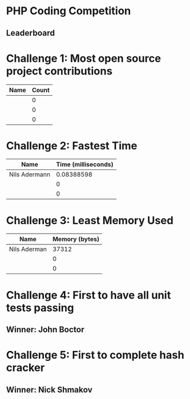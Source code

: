 # PHP Coding Competition
## Leaderboard

# Challenge 1: Most open source project contributions
| Name         | Count |
|--------------|-------|
|              | 0     |
|              | 0     |
|              | 0     |

# Challenge 2: Fastest Time
| Name         | Time (milliseconds) |
|--------------|---------------------|
|Nils Adermann | 0.08388598          |
|              | 0                   |
|              | 0                   |

# Challenge 3: Least Memory Used
| Name         | Memory (bytes) |
|--------------|----------------|
| Nils Aderman | 37312          |
|              | 0              |
|              | 0              |

# Challenge 4: First to have all unit tests passing
## Winner: John Boctor

# Challenge 5: First to complete hash cracker
## Winner: Nick Shmakov
